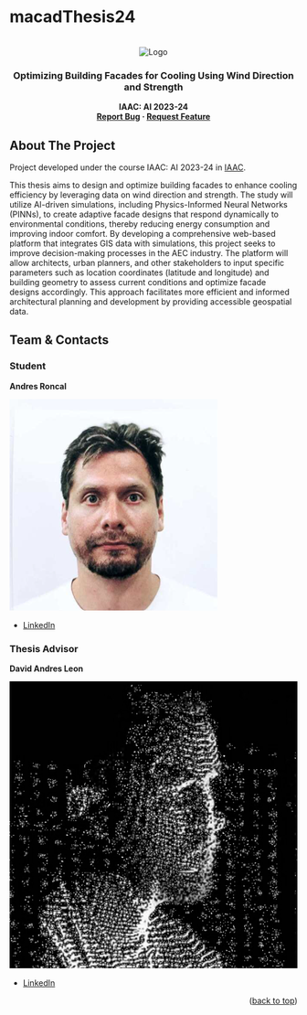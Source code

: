 # macadThesis24

<!-- PROJECT LOGO -->
<br />
<div align="center">
    <img src="https://github.com/ronmaccms/macadThesis24/assets/logos/project-logo.jpg" alt="Logo" width="450">
  <h3 align="center">Optimizing Building Facades for Cooling Using Wind Direction and Strength</h3>
  <p align="center" style="font-weight: bold;">IAAC: AI 2023-24<br>
    <a href="mailto:andres.roncal@students.iaac.net">Report Bug</a>
    ·
    <a href="mailto:andres.roncal@students.iaac.net">Request Feature</a>
  </p>
</div>

## About The Project

Project developed under the course IAAC: AI 2023-24 in [IAAC](https://iaac.net/).

This thesis aims to design and optimize building facades to enhance cooling efficiency by leveraging data on wind direction and strength. The study will utilize AI-driven simulations, including Physics-Informed Neural Networks (PINNs), to create adaptive facade designs that respond dynamically to environmental conditions, thereby reducing energy consumption and improving indoor comfort. By developing a comprehensive web-based platform that integrates GIS data with simulations, this project seeks to improve decision-making processes in the AEC industry. The platform will allow architects, urban planners, and other stakeholders to input specific parameters such as location coordinates (latitude and longitude) and building geometry to assess current conditions and optimize facade designs accordingly. This approach facilitates more efficient and informed architectural planning and development by providing accessible geospatial data.

## Team & Contacts

### Student
**Andres Roncal**

[![Andres Roncal](src/img/andres.png)](https://www.linkedin.com/in/andres-roncal-1b148a132/)
- [LinkedIn](https://www.linkedin.com/in/andres-roncal-1b148a132/)

### Thesis Advisor
**David Andres Leon**

[![David Andres Leon](src/img/davidProfilePic.png)](https://es.linkedin.com/in/davidandresleon)
- [LinkedIn](https://es.linkedin.com/in/davidandresleon)

<p align="right">(<a href="#readme-top">back to top</a>)</p>
